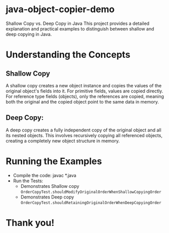 # java-object-copier-demo

Shallow Copy vs. Deep Copy in Java
This project provides a detailed explanation and practical examples to distinguish between shallow and deep copying in Java.

# Understanding the Concepts

## Shallow Copy

A shallow copy creates a new object instance and copies the values of the original object's fields into it.
For primitive fields, values are copied directly.
For reference type fields (objects), only the references are copied, meaning both the original and the copied object point to the same data in memory.

## Deep Copy:

A deep copy creates a fully independent copy of the original object and all its nested objects.
This involves recursively copying all referenced objects, creating a completely new object structure in memory.

# Running the Examples

* Compile the code: javac *.java
* Run the Tests:
  * Demonstrates Shallow copy
    ```OrderCopyTest.shouldModifyOriginalOrderWhenShallowCopyingOrder```
  * Demonstrates Deep copy
    ```OrderCopyTest.shouldRetainingOriginalOrderWhenDeepCopyingOrder```

# Thank you!